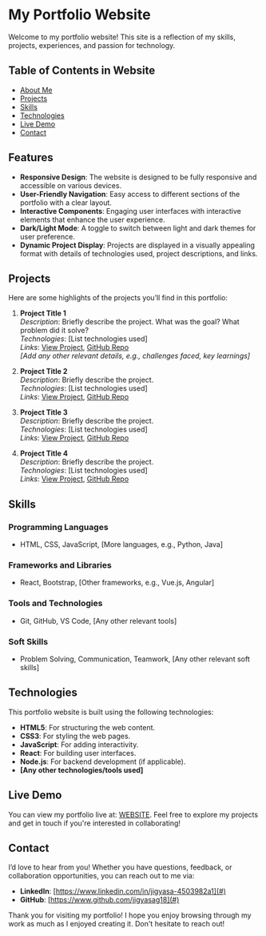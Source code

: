 # My Portfolio Website

Welcome to my portfolio website! This site is a reflection of my skills, projects, experiences, and passion for technology.

## Table of Contents in Website

- [About Me](#about-me)
- [Projects](#projects)
- [Skills](#skills)
- [Technologies](#technologies)
- [Live Demo](#live-demo)
- [Contact](#contact)

## Features

- **Responsive Design**: The website is designed to be fully responsive and accessible on various devices.
- **User-Friendly Navigation**: Easy access to different sections of the portfolio with a clear layout.
- **Interactive Components**: Engaging user interfaces with interactive elements that enhance the user experience.
- **Dark/Light Mode**: A toggle to switch between light and dark themes for user preference.
- **Dynamic Project Display**: Projects are displayed in a visually appealing format with details of technologies used, project descriptions, and links.

## Projects

Here are some highlights of the projects you’ll find in this portfolio:

1. **Project Title 1**  
   *Description*: Briefly describe the project. What was the goal? What problem did it solve?  
   *Technologies*: [List technologies used]  
   *Links*: [View Project](#), [GitHub Repo](#)  
   *[Add any other relevant details, e.g., challenges faced, key learnings]*

2. **Project Title 2**  
   *Description*: Briefly describe the project.  
   *Technologies*: [List technologies used]  
   *Links*: [View Project](#), [GitHub Repo](#)  

3. **Project Title 3**  
   *Description*: Briefly describe the project.  
   *Technologies*: [List technologies used]  
   *Links*: [View Project](#), [GitHub Repo](#)  

4. **Project Title 4**  
   *Description*: Briefly describe the project.  
   *Technologies*: [List technologies used]  
   *Links*: [View Project](#), [GitHub Repo](#)  

## Skills

### Programming Languages
- HTML, CSS, JavaScript, [More languages, e.g., Python, Java]

### Frameworks and Libraries
- React, Bootstrap, [Other frameworks, e.g., Vue.js, Angular]

### Tools and Technologies
- Git, GitHub, VS Code, [Any other relevant tools]

### Soft Skills
- Problem Solving, Communication, Teamwork, [Any other relevant soft skills]

## Technologies

This portfolio website is built using the following technologies:

- **HTML5**: For structuring the web content.
- **CSS3**: For styling the web pages.
- **JavaScript**: For adding interactivity.
- **React**: For building user interfaces.
- **Node.js**: For backend development (if applicable).
- **[Any other technologies/tools used]**

## Live Demo

You can view my portfolio live at: [WEBSITE](#https://jigyasag18.github.io/Jigyasa-Portfolio/). Feel free to explore my projects and get in touch if you're interested in collaborating!

## Contact

I’d love to hear from you! Whether you have questions, feedback, or collaboration opportunities, you can reach out to me via:

- **LinkedIn**: [https://www.linkedin.com/in/jigyasa-4503982a1](#)
- **GitHub**: [https://www.github.com/jigyasag18](#)


Thank you for visiting my portfolio! I hope you enjoy browsing through my work as much as I enjoyed creating it. Don't hesitate to reach out!
